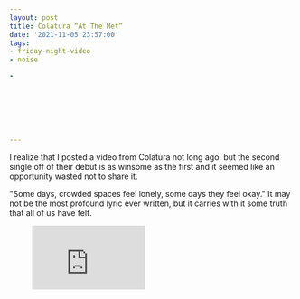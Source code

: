 ```yaml
---
layout: post
title: Colatura “At The Met”
date: '2021-11-05 23:57:00'
tags:
- friday-night-video
- noise

- 







---
```


I realize that I posted a video from Colatura not long ago, but the second single off of their debut is as winsome as the first and it seemed like an opportunity wasted not to share it.

"Some days, crowded spaces feel lonely, some days they feel okay." It may not be the most profound lyric ever written, but it carries with it some truth that all of us have felt.

<figure class="kg-card kg-embed-card"><iframe width="200" height="113" src="https://www.youtube.com/embed/wXv-ng_AquE?feature=oembed" frameborder="0" allow="accelerometer; autoplay; clipboard-write; encrypted-media; gyroscope; picture-in-picture" allowfullscreen></iframe></figure>